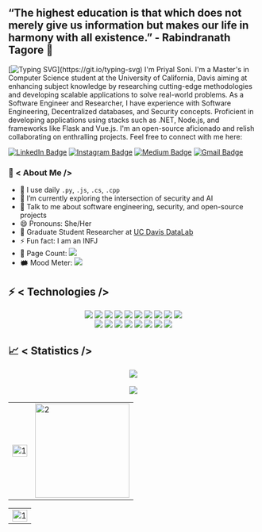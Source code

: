 ## “The highest education is that which does not merely give us information but makes our life in harmony with all existence.” - Rabindranath Tagore 🚀

[![Typing SVG](https://readme-typing-svg.herokuapp.com?color=18A4F7&size=40&width=900&height=100&lines=Hello+there!)](https://git.io/typing-svg)
I'm Priyal Soni. I'm a Master's in Computer Science student at the University of California, Davis aiming at enhancing subject knowledge by researching cutting-edge methodologies and developing scalable applications to solve real-world problems. As a Software Engineer and Researcher, I have experience with Software Engineering, Decentralized databases, and Security concepts. Proficient in developing applications using stacks such as .NET, Node.js, and frameworks like Flask and Vue.js. I'm an open-source aficionado and relish collaborating on enthralling projects. Feel free to connect with me here:

[![LinkedIn Badge](https://img.shields.io/badge/-priyal--soni--150-blue?style=flat-square&logo=Linkedin&logoColor=white&link=https://www.linkedin.com/in/priyal-soni-150/)](https://www.linkedin.com/in/priyal-soni-150/)
[![Instagram Badge](https://img.shields.io/badge/-priyalsoni15-purple?style=flat-square&logo=instagram&logoColor=white&link=https://instagram.com/priyalsoni15/)](https://instagram.com/priyalsoni15)
[![Medium Badge](https://img.shields.io/badge/-@priyal15.soni-03a57a?style=flat-square&labelColor=000000&logo=Medium&link=https://medium.com/@priyal15.soni)](https://medium.com/@priyal15.soni)
[![Gmail Badge](https://img.shields.io/badge/-pdsoni@ucdavis.edu-c14438?style=flat-square&logo=Gmail&logoColor=white&link=mailto:pdsoni@ucdavis.edu)](mailto:pdsoni@ucdavis.edu)

### 🤵 < About Me />
- 🤔 I use daily `.py`, `.js`, `.cs`, `.cpp`
- 🌱 I’m currently exploring the intersection of security and AI
- 💬 Talk to me about software engineering, security, and open-source projects
- 😄 Pronouns: She/Her
- 📝 Graduate Student Researcher at [UC Davis DataLab](https://datalab.ucdavis.edu/)
- ⚡ Fun fact: I am an INFJ
- 🧮 Page Count: <img src="https://visitor-badge.laobi.icu/badge?page_id=priyalsoni15">
- 🗰  Mood Meter: <img src="https://img.shields.io/badge/-🎃%20Mood:%20Happy-black?">

## ⚡ < Technologies />
<p align="center">
<img src="https://img.shields.io/badge/-Python-black?style=flat-square&logo=Python">
<img src="https://img.shields.io/badge/-C%23-black?style=flat-square&logo=c-sharp">
<img src="https://img.shields.io/badge/-C++-black?style=flat-square&logo=c%2B%2B">
<img src="https://img.shields.io/badge/-JavaScript-black?style=flat-square&logo=javascript">
<img src="https://img.shields.io/badge/-TypeScript-black?style=flat-square&logo=typescript">
<img src="https://img.shields.io/badge/-Java-black?style=flat-square&logo=java">
<img src="https://img.shields.io/badge/-Go-black?style=flat-square&logo=go">
<img src="https://img.shields.io/badge/-Rust-black?style=flat-square&logo=rust">
<img src="https://img.shields.io/badge/-PHP-black?style=flat-square&logo=php">
<img src="https://img.shields.io/badge/-SQL-black?style=flat-square&logo=postgresql">
<br>
<img src="https://img.shields.io/badge/-Nodejs-black?style=flat-square&logo=Node.js">
<img src="https://img.shields.io/badge/-Flask-black?style=flat-square&logo=flask">
<img src="https://img.shields.io/badge/-Vue.js-black?style=flat-square&logo=vue.js">
<img src="https://img.shields.io/badge/-React-black?style=flat-square&logo=react">
<img src="https://img.shields.io/badge/-GraphQL-black?style=flat-square&logo=graphql">
<img src="https://img.shields.io/badge/-ElectronJS-black?style=flat-square&logo=electron">
<img src="https://img.shields.io/badge/-Docker-black?style=flat-square&logo=docker">
<img src="https://img.shields.io/badge/-Kubernetes-black?style=flat-square&logo=kubernetes">
</p>

## 📈 < Statistics />
<p align="center">
<img src="https://github-profile-trophy.vercel.app/?username=priyalsoni15&theme=darkhub">
<br><br>
<img src="https://github-readme-streak-stats.herokuapp.com/?user=priyalsoni15&theme=merko">
</p>
<table>
  <tr>
    <td><img src="https://github-readme-stats.vercel.app/api?username=priyalsoni15&theme=dark&show_icons=true&include_all_commits=true&count_private=true" width=100% height=auto alt="1"></td>
    <td><img src="https://github-readme-stats.vercel.app/api/top-langs/?username=priyalsoni15&theme=dark&layout=compact&hide=Jupyter%20Notebook" height=190 align="center" alt="2"></td>
   </tr>
</table>

<table>
  <tr>
    <td><img src="https://github-profile-summary-cards.vercel.app/api/cards/profile-details?username=priyalsoni15&theme=solarized_dark" width=100% height=auto alt="1"></td>
   </tr>
</table>

